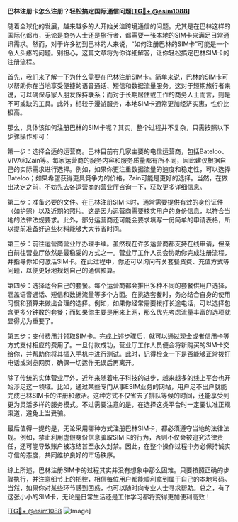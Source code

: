 **巴林注册卡怎么注册？轻松搞定国际通信问题[[TG💪+ @esim1088](https://t.me/s/esim1088)]**

随着全球化的发展，越来越多的人开始关注跨境通信的问题。尤其是在巴林这样的国际化都市，无论是商务人士还是旅行者，都需要一张本地的SIM卡来满足日常通讯需求。然而，对于许多初到巴林的人来说，“如何注册巴林的SIM卡”可能是一个令人头疼的问题。别担心，这篇文章将为你详细解答，让你轻松搞定巴林SIM卡的注册流程。

首先，我们来了解一下为什么需要在巴林注册SIM卡。简单来说，巴林的SIM卡可以帮助你在当地享受便捷的语音通话、短信和数据流量服务。这对于短期旅行者来说，可以确保与家人朋友保持联系；而对于长期居住或工作的商务人士而言，则是不可或缺的工具。此外，相较于漫游服务，本地SIM卡通常更加经济实惠，性价比极高。

那么，具体该如何注册巴林的SIM卡呢？其实，整个过程并不复杂，只需按照以下步骤操作即可：

第一步：选择合适的运营商。巴林目前有几家主要的电信运营商，包括Batelco、VIVA和Zain等。每家运营商的服务内容和服务质量都有所不同，因此建议根据自己的实际需求进行选择。例如，如果你更注重数据流量的速度和稳定性，可以选择Batelco；如果希望获得更具竞争力的价格，Zain可能是更好的选择。当然，在做出决定之前，不妨先去各运营商的营业厅咨询一下，获取更多详细信息。

第二步：准备必要的文件。在巴林注册SIM卡时，通常需要提供有效的身份证件（如护照）以及近期的照片。这是因为运营商需要核实用户的身份信息，以符合当地的法律法规要求。此外，部分运营商还可能会要求填写一份简单的申请表格，所以提前准备好这些材料能够大大节省时间。

第三步：前往运营商营业厅办理手续。虽然现在许多运营商都支持在线申请，但亲自前往营业厅依然是最稳妥的方式之一。营业厅工作人员会协助你完成注册流程，并指导你如何激活SIM卡。在此过程中，你还可以询问有关套餐资费、充值方式等问题，以便更好地规划自己的通信预算。

第四步：选择适合自己的套餐。每个运营商都会推出多种不同的套餐供用户选择，涵盖语音通话、短信和数据流量等多个方面。在挑选套餐时，务必结合自身的使用习惯和预算来做出合理的选择。例如，如果你经常需要拨打长途电话，可以选择包含更多分钟数的套餐；而如果你主要是用来上网，那么优先考虑流量丰富的选项就显得尤为重要了。

第五步：支付费用并领取SIM卡。完成上述步骤后，就可以通过现金或者信用卡等方式支付相应的费用了。一旦付款成功，营业厅工作人员便会将新购买的SIM卡交给你，并帮助你将其插入手机中进行测试。此时，记得检查一下是否能够正常拨打电话或浏览网页，确保一切运作无误后再离开。

除了传统的实体营业厅外，近年来随着电子科技的进步，越来越多的线上平台也开始涉足这一领域。比如，通过某些专门从事ESIM业务的网站，用户足不出户就能完成巴林SIM卡的注册和激活。这种方式不仅省去了排队等候的时间，还能享受到更为灵活多样的服务模式。不过需要注意的是，在选择这类平台时一定要认准正规渠道，避免上当受骗。

最后值得一提的是，无论采用哪种方式注册巴林SIM卡，都必须遵守当地的法律法规。例如，禁止利用虚假身份信息骗取SIM卡的行为，否则不仅会被追究法律责任，还可能导致账户被冻结甚至永久封禁。因此，在整个操作过程中务必保持诚实守信的态度，共同维护良好的市场秩序。

综上所述，巴林注册SIM卡的过程其实并没有想象中那么困难。只要按照正确的步骤执行，并注意细节上的把控，相信每位用户都能顺利拿到属于自己的本地号码。当然，如果你对某些环节感到困惑，也可以随时向专业人士寻求帮助。总之，有了这张小小的SIM卡，无论是日常生活还是工作学习都将变得更加便利高效！

[[TG💪+ @esim1088](https://t.me/s/esim1088) ![Image](https://i.postimg.cc/4NQfJmqS/Snipaste-2025-05-13-00-14-12.png)]